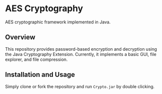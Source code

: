 # AES Cryptography
AES cryptographic framework implemented in Java.

## Overview
This repository provides password-based encryption and decryption using the Java Cryptography Extension. Currently, it implements a basic GUI, file explorer, and file compression.

## Installation and Usage
Simply clone or fork the repository and run `Crypto.jar` by double clicking.
